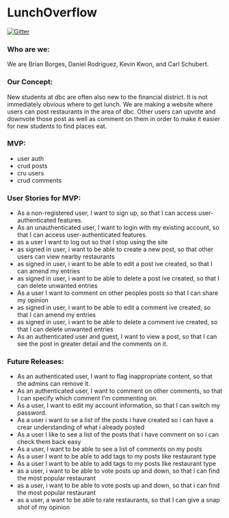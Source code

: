 # LunchOverflow

[![Gitter](https://badges.gitter.im/Join%20Chat.svg)](https://gitter.im/rock-doves-2014/LunchOverflow?utm_source=badge&utm_medium=badge&utm_campaign=pr-badge&utm_content=badge)

<h3>Who are we:</h3>
<p>We are Brian Borges, Daniel Rodriguez, Kevin Kwon, and Carl Schubert.</p>

<h3>Our Concept:</h3>
<p>New students at dbc are often also new to the financial district.  It is not immediately obvious where to get lunch.  We are making a website where users can post restaurants in the area of dbc.  Other users can upvote and downvote those post as well as comment on them in order to make it easier for new students to find places eat.</p>

<h3>MVP:</h3>
<ul>
  <li>user auth</li>
  <li>crud posts</li>
  <li>cru users</li>
  <li>crud comments</li>
</ul>

<h3>User Stories for MVP:</h3>
<ul>
  <li>As a non-registered user, I want to sign up, so that I can access user-authenticated features.</li>

  <li>As an unauthenticated user, I want to login with my existing account, so that I can access user-authenticated features.</li>

  <li>as a user I want to log out so that I stop using the site</li>

  <li>as signed in user, i want to be able to create a new post, so that other users can view nearby restaurants</li>

  <li>as signed in user, i want to be able to edit a post ive created, so that I can amend my entries</li>

  <li>as signed in user, i want to be able to delete a post ive created, so that I can delete unwanted entries</li>

  <li>As a user I want to comment on other peoples posts so that I can share my opinion</li>

  <li>as signed in user, i want to be able to edit a comment ive created, so that I can amend my entries</li>

  <li>as signed in user, i want to be able to delete a comment ive created, so that I can delete unwanted entries</li>

  <li>As an authenticated user and guest, I want to view a post, so that I can see the post in greater detail and the comments on it.</li>
</ul>



<h3>Future Releases:</h3>
<ul>
  <li>As an authenticated user, I want to flag inappropriate content, so that the admins can remove it.</li>

  <li>As an authenticated user, I want to comment on other comments, so that I can specify which comment I'm commenting on.</li>

  <li>As a user, I want to edit my account information, so that I can switch my password.</li>

  <li>As a user i want to se a list of the posts i have created so i can have a crear understanding of what i already posted</li>

  <li>As a user I like to see a list of the posts that i have comment on so i can check them back easy</li>

  <li>As a user, I want to be able to see a list of comments on my posts</li>

  <li>As a user I want to be able to add tags to my posts like restaurant type</li>

  <li>As a user I want to be able to add tags to my posts like restaurant type</li>

  <li>as a user, i want to be able to vote posts up and down, so that i can find the most popular restaurant</li>

  <li>as a user, i want to be able to vote posts up and down, so that i can find the most popular restaurant</li>

  <li>as a user, a want to be able to rate restaurants, so that I can give a snap shot of my opinion</li>
</h3>
